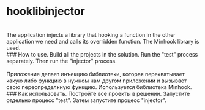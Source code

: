 # hooklibinjector
</br>
The application injects a library that hooking a function in the other application we need and calls its overridden function. The Minhook library is used.
</br>
### How to use.
Build all the projects in the solution.
Run the "test" process separately.
Then run the "injector" process.
</br></br>
Приложение делает инъекцию библиотеки, которая перехватывает какую либо функцию в нужном нам другом приложении и вызывает свою переопределнную функцию. Используется библиотека Minhook.
</br>
### Как использовать.
Постройте все проекты в решении.
Запустите отдельно процесс "test".
Затем запустите процесс "injector".
